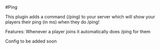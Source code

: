 #Ping

This plugin adds a command (/ping) to your server which will show your players their ping (in ms) when they do /ping!

Features: Whenever a player joins it automatically does /ping for them

Config to be added soon
